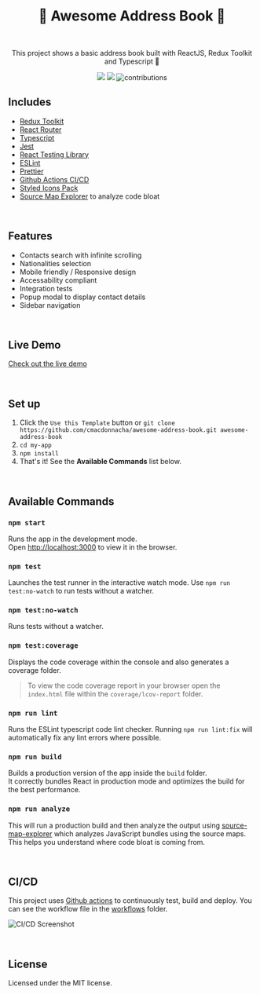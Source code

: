<h1 align="center">📖 Awesome Address Book 📖</h1>
<br>
<p align="center">This project shows a basic address book built with ReactJS, Redux Toolkit and Typescript 🚀</p>

<p align="center">
  <a>
    <img src="https://github.com/cmacdonnacha/awesome-address-book/workflows/Continuous%20Integration/badge.svg" />
  </a>
  <a>
    <img src="https://img.shields.io/david/cmacdonnacha/awesome-address-book.svg" />
  </a>
  <a>
    <img src="https://img.shields.io/badge/License-MIT-blue.svg" alt="contributions" />
  </a>
</p>

## Includes

- [Redux Toolkit][redux-toolkit]
- [React Router][react-router]
- [Typescript][typescript]
- [Jest][jest]
- [React Testing Library][react-testing-library]
- [ESLint][eslint]
- [Prettier][prettier]
- [Github Actions CI/CD][github-actions]
- [Styled Icons Pack][styled-icons]
- [Source Map Explorer][source-map-explorer] to analyze code bloat

&nbsp;

## Features

- Contacts search with infinite scrolling
- Nationalities selection
- Mobile friendly / Responsive design
- Accessability compliant
- Integration tests
- Popup modal to display contact details
- Sidebar navigation

&nbsp;

## Live Demo

[Check out the live demo](https://cmacdonnacha.github.io/awesome-address-book/)

&nbsp;

## Set up

1. Click the `Use this Template` button or `git clone https://github.com/cmacdonnacha/awesome-address-book.git awesome-address-book`
2. `cd my-app`
3. `npm install`
4. That's it! See the **Available Commands** list below.

&nbsp;

## Available Commands

### `npm start`

Runs the app in the development mode.<br />
Open [http://localhost:3000](http://localhost:3000) to view it in the browser.

### `npm test`

Launches the test runner in the interactive watch mode. Use `npm run test:no-watch` to run tests without a watcher.<br />

### `npm test:no-watch`

Runs tests without a watcher.

### `npm test:coverage`

Displays the code coverage within the console and also generates a coverage folder.

> To view the code coverage report in your browser open the `index.html` file within the `coverage/lcov-report` folder.

### `npm run lint`

Runs the ESLint typescript code lint checker. Running `npm run lint:fix` will automatically fix any lint errors where possible.

### `npm run build`

Builds a production version of the app inside the `build` folder.<br />
It correctly bundles React in production mode and optimizes the build for the best performance.

### `npm run analyze`

This will run a production build and then analyze the output using [source-map-explorer] which analyzes JavaScript bundles using the source maps. This helps you understand where code bloat is coming from.

&nbsp;

## CI/CD

This project uses [Github actions]([github-actions]) to continuously test, build and deploy. You can see the workflow file in the [workflows](.github/workflows/continuous-integration-workflow.yml) folder.

![CI/CD Screenshot](https://i.imgur.com/JIGWB38.png)

&nbsp;

## License

Licensed under the MIT license.

&nbsp;

<!-- prettier-ignore-start -->
[npm]: https://www.npmjs.com/
[node]: https://nodejs.org
[continuous-integration-badge]: https://github.com/cmacdonnacha/awesome-address-book/workflows/Continuous%20Integration/badge.svg
[dependencies-badge]: https://img.shields.io/david/cmacdonnacha/awesome-address-book.svg
[package]: https://www.npmjs.com/package/cra-template-ideal-starter
[typescript]: https://github.com/microsoft/TypeScript
[redux-toolkit]: https://github.com/reduxjs/redux-toolkit
[jest]: https://jestjs.io/
[react-testing-library]: https://testing-library.com/docs/react-testing-library/intro
[cra]: https://github.com/facebook/create-react-app
[source-map-explorer]: https://www.npmjs.com/package/source-map-explorer
[axios]: https://github.com/axios/axios
[eslint]: https://eslint.org/
[prettier]: https://prettier.io/docs/en/index.html
[github-actions]: https://github.com/cmacdonnacha/awesome-address-book/actions
[styled-icons]: https://styled-icons.js.org/
[react-router]: https://reacttraining.com/react-router/web/guides/quick-start
<!-- prettier-ignore-end -->
